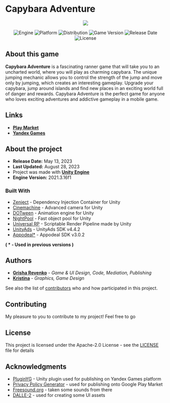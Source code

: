 # Capybara Adventure

<p align="center">
   <img src="https://github.com/revenkogrisha/CapybaraAdventure/blob/main/GameGif.gif">
</p>

<p align="center">
   <img src="https://img.shields.io/badge/Engine-Unity%202021.3.16f1-blueviolet?style=&logo=unity" alt="Engine">
   <img src="https://img.shields.io/badge/Platform-Android 9+%20-brightgreen?style=&logo=android" alt="Platform">
   <img src="https://img.shields.io/badge/Play_Market-Available%20-brightgreen?style=&logo=google play" alt="Distribution">
   <img src="https://img.shields.io/badge/Version-1.1.3-blue" alt="Game Version">
   <img src="https://img.shields.io/badge/Release Date-13.05.2023-red" alt="Release Date">
   <img src="https://img.shields.io/badge/License-Apache--2.0%20-yellow?style=&logo=apache" alt="License">
</p>

## About this game

**Capybara Adventure** is a fascinating ranner game that will take you to an uncharted world, where you will play as charming capybara. The unique jumping mechanic allows you to control the strength of the jump and move only by jumping, which creates an interesting gameplay. Upgrade your capybara, jump around islands and find new places in an exciting world full of danger and rewards. Capybara Adventure is the perfect game for anyone who loves exciting adventures and addictive gameplay in a mobile game.
   
## Links

* **[Play Market](https://play.google.com/store/apps/details?id=com.Revenko.org.CapybaraAdventure)**
* **[Yandex Games](https://yandex.ru/games/app/230164?lang=ru)**

## About the project

* **Release Date:** May 13, 2023
* **Last Updated:** August 28, 2023
* Project was made with **[Unity Engine](https://unity.com/)**
* **Engine Version:** 2021.3.16f1

### Built With

* [Zenject](https://github.com/modesttree/Zenject) - Dependency Injection Container for Unity
* [Cinemachine](https://unity.com/unity/features/editor/art-and-design/cinemachine) - Advanced camera for Unity
* [DOTween](http://dotween.demigiant.com/) - Animation engine for Unity
* [NightPool](https://github.com/MeeXaSiK/NightPool) - Fast object pool for Unity
* [Universal RP](https://unity.com/ru/srp/universal-render-pipeline) - Scriptable Render Pipeline made by Unity
* [UnityAds](https://unity.com/ru/products/unity-ads) - UnityAds SDK v4.4.2
* [Appodeal*](https://github.com/appodeal/appodeal-android-sdk) - Appodeal SDK v3.0.2

**( * - Used in previous versions )**

## Authors

* **[Grisha Revenko](https://github.com/revenkogrisha)** - *Game & UI Design, Code, Mediation, Publishing*
* **[Kristina](https://t.me/krisdvg_10)** - *Graphics, Game Design*

See also the list of [contributors](https://github.com/revenkogrisha/CapybaraAdventure/contributors) who and how participated in this project.

## Contributing

My pleasure to you to contribute to my project! Feel free to go

## License

This project is licensed under the Apache-2.0 License - see the [LICENSE](LICENSE) file for details

## Acknowledgments

* [PluginYG](https://github.com/JustPlay-Max/PluginYG/tree/main) - Unity plugin used for publishing on Yandex Games platform
* [Privacy Policy Generator](https://github.com/nisrulz/app-privacy-policy-generator) - used for publishing onto Google Play Market
* [Freesound.org](https://freesound.org/) - taken some sounds from there
* [DALLE-2](https://openai.com/product/dall-e-2) - used for creating some UI assets